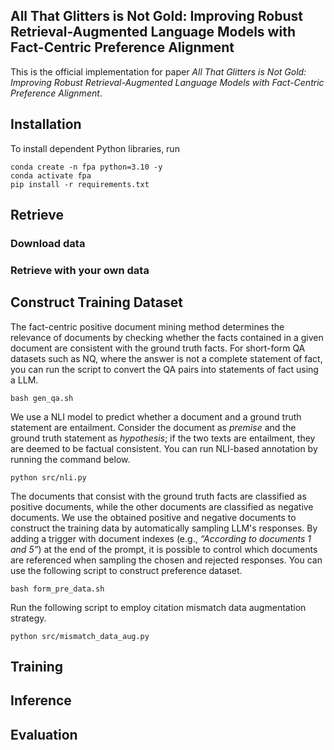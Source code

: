 ## All That Glitters is Not Gold: Improving Robust Retrieval-Augmented Language Models with Fact-Centric Preference Alignment

This is the official implementation for paper _All That Glitters is Not Gold: Improving Robust Retrieval-Augmented Language Models with Fact-Centric Preference Alignment_.

## Installation

To install dependent Python libraries, run

```
conda create -n fpa python=3.10 -y
conda activate fpa
pip install -r requirements.txt
```

## Retrieve

### Download data


### Retrieve with your own data


## Construct Training Dataset

The fact-centric positive document mining method determines the relevance of documents by checking whether the facts 
contained in a given document are consistent with the ground truth facts. For short-form QA datasets such as NQ, 
where the answer is not a complete statement of fact, you can run the script to convert the QA pairs into statements
of fact using a LLM.

```
bash gen_qa.sh
```

We use a NLI model to predict whether a document and a ground truth statement are entailment. Consider the document as
_premise_ and the ground truth statement as _hypothesis_; if the two texts are entailment, they are deemed to be 
factual consistent. You can run NLI-based annotation by running the command below.

```
python src/nli.py
```

The documents that consist with the ground truth facts are classified as positive documents, while the other documents 
are classified as negative documents. We use the obtained positive and negative documents to construct the training data
by automatically sampling LLM's responses. By adding a trigger with document indexes (e.g., _“According to documents 1 
and 5”_) at the end of the prompt, it is possible to control which documents are referenced when sampling the chosen
and rejected responses. You can use the following script to construct preference dataset.

```
bash form_pre_data.sh
```

Run the following script to employ citation mismatch data augmentation strategy.

```
python src/mismatch_data_aug.py
```

## Training


## Inference


## Evaluation
